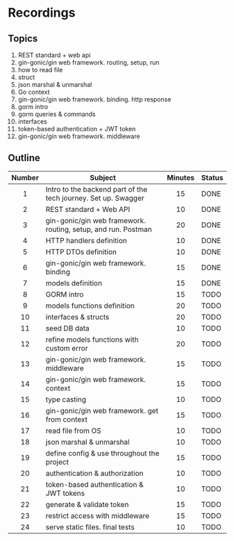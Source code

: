 # Recordings

## Topics

1. REST standard + web api
1. gin-gonic/gin web framework. routing, setup, run
1. how to read file
1. struct
1. json marshal & unmarshal
1. Go context
1. gin-gonic/gin web framework. binding. http response
1. gorm intro
1. gorm queries & commands
1. interfaces
1. token-based authentication + JWT token
1. gin-gonic/gin web framework. middleware

## Outline

|Number|Subject|Minutes|Status|
|:--:|--|:--:|--|
|1|Intro to the backend part of the tech journey. Set up. Swagger|15|DONE|
|2|REST standard + Web API|10|DONE|
|3|gin-gonic/gin web framework. routing, setup, and run. Postman|20|DONE|
|4|HTTP handlers definition|10|DONE|
|5|HTTP DTOs definition|10|DONE|
|6|gin-gonic/gin web framework. binding|15|DONE|
|7|models definition|15|DONE|
|8|GORM intro|15|TODO|
|9|models functions definition|20|TODO|
|10|interfaces & structs|20|TODO|
|11|seed DB data|10|TODO|
|12|refine models functions with custom error|20|TODO|
|13|gin-gonic/gin web framework. middleware|15|TODO|
|14|gin-gonic/gin web framework. context|15|TODO|
|15|type casting|10|TODO|
|16|gin-gonic/gin web framework. get from context|15|TODO|
|17|read file from OS|10|TODO|
|18|json marshal & unmarshal|10|TODO|
|19|define config & use throughout the project|15|TODO|
|20|authentication & authorization|10|TODO|
|21|token-based authentication & JWT tokens|10|TODO|
|22|generate & validate token|15|TODO|
|23|restrict access with middleware|15|TODO|
|24|serve static files. final tests|10|TODO|
